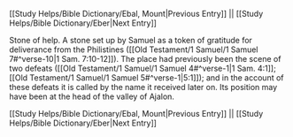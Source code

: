 [[Study Helps/Bible Dictionary/Ebal, Mount|Previous Entry]]  ||  [[Study Helps/Bible Dictionary/Eber|Next Entry]]

 Stone of help. A stone set up by Samuel as a token of gratitude for deliverance from the Philistines ([[Old Testament/1 Samuel/1 Samuel 7#^verse-10|1 Sam. 7:10-12]]). The place had previously been the scene of two defeats ([[Old Testament/1 Samuel/1 Samuel 4#^verse-1|1 Sam. 4:1]]; [[Old Testament/1 Samuel/1 Samuel 5#^verse-1|5:1]]); and in the account of these defeats it is called by the name it received later on. Its position may have been at the head of the valley of Ajalon.

[[Study Helps/Bible Dictionary/Ebal, Mount|Previous Entry]]  ||  [[Study Helps/Bible Dictionary/Eber|Next Entry]]